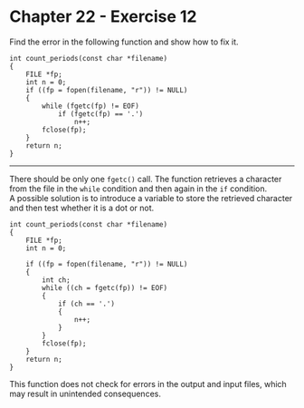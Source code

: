 # Chapter 22 - Exercise 12

Find the error in the following function and show how to fix it.  

```
int count_periods(const char *filename)
{
    FILE *fp;
    int n = 0;
    if ((fp = fopen(filename, "r")) != NULL) 
    {
        while (fgetc(fp) != EOF)
            if (fgetc(fp) == '.')
                n++;
        fclose(fp);
    }
    return n;
}
```
---

There should be only one `fgetc()` call. The function retrieves a character from the file in the `while` condition and then again in the `if` condition.  
A possible solution is to introduce a variable to store the retrieved character and then test whether it is a dot or not.  

```
int count_periods(const char *filename)
{
    FILE *fp;
    int n = 0;

    if ((fp = fopen(filename, "r")) != NULL) 
    {
        int ch;
        while ((ch = fgetc(fp)) != EOF)
        {
            if (ch == '.')
            {
                n++;
            }
        }
        fclose(fp);
    }
    return n;
}
```

This function does not check for errors in the output and input files, which may result in unintended consequences.  
